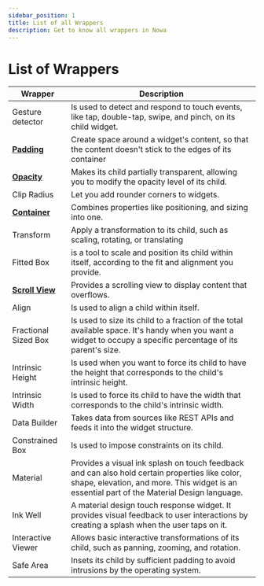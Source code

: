 ```yaml
---
sidebar_position: 1
title: List of all Wrappers
description: Get to know all wrappers in Nowa
---
```


# List of Wrappers

| Wrapper              | Description                                                                                                                                                                                   |
| -------------------- | --------------------------------------------------------------------------------------------------------------------------------------------------------------------------------------------- |
| Gesture detector     | Is used to detect and respond to touch events, like tap, double-tap, swipe, and pinch, on its child widget.                                                                                   |
| [**Padding**](./padding.md)                     | Create space around a widget's content, so that the content doesn't stick to the edges of its container                                                                                                                                                                                               |
| [**Opacity**](./opacity.md)              | Makes its child partially transparent, allowing you to modify the opacity level of its child.                                                                                                 |
| Clip Radius          | Let you add rounder corners to widgets.                                                                                                                                                       |
| [**Container**](../widgets/widget_desc/container.md)            | Combines properties like positioning, and sizing into one.                                                                                                                                    |
| Transform            | Apply a transformation to its child, such as scaling, rotating, or translating                                                                                                                |
| Fitted Box           | is a tool to scale and position its child within itself, according to the fit and alignment you provide.                                                                                      |
| [**Scroll View**](./scrollview.md)          | Provides a scrolling view to display content that overflows.                                                                                                                                  |
| Align                | Is used to align a child within itself.                                                                                                                                                       |
| Fractional Sized Box | Is used to size its child to a fraction of the total available space. It's handy when you want a widget to occupy a specific percentage of its parent's size.                                 |
| Intrinsic Height     | Is used when you want to force its child to have the height that corresponds to the child's intrinsic height.                                                                                 |
| Intrinsic Width      | Is used to force its child to have the width that corresponds to the child's intrinsic width.                                                                                                 |
| Data Builder         | Takes data from sources like REST APIs and feeds it into the widget structure.                                                                                                                |
| Constrained Box      | Is used to impose constraints on its child.                                                                                                                                                   |
| Material             | Provides a visual ink splash on touch feedback and can also hold certain properties like color, shape, elevation, and more. This widget is an essential part of the Material Design language. |
| Ink Well             | A material design touch response widget. It provides visual feedback to user interactions by creating a splash when the user taps on it.                                                      |
| Interactive Viewer   | Allows basic interactive transformations of its child, such as panning, zooming, and rotation.                                                                                                |
| Safe Area            | Insets its child by sufficient padding to avoid intrusions by the operating system.                                                                                                           |
